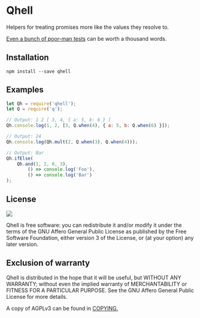 # Qhell

Helpers for treating promises more like the values they resolve to.

[Even a bunch of poor-man tests](test.js) can be worth a thousand words.

## Installation

    npm install --save qhell

## Examples

```js
let Qh = require('qhell');
let Q = require('q');

// Output: 1 2 [ 3, 4, { a: 5, b: 6 } ]
Qh.console.log(1, 2, [3, Q.when(4), { a: 5, b: Q.when(6) }]);

// Output: 24
Qh.console.log(Qh.mult(2, Q.when(3), Q.when(4)));

// Output: Bar
Qh.ifElse(
    Qh.and(1, 2, 0, 3),
        () => console.log('Foo'),
        () => console.log('Bar')
);
```

## License

![](https://www.gnu.org/graphics/agplv3-155x51.png)

Qhell is free software: you can redistribute it and/or modify it under the terms of the GNU Affero General Public License as published by the Free Software Foundation, either version 3 of the License, or (at your option) any later version.

## Exclusion of warranty

Qhell is distributed in the hope that it will be useful, but WITHOUT ANY WARRANTY; without even the implied warranty of MERCHANTABILITY or FITNESS FOR A PARTICULAR PURPOSE. See the GNU Affero General Public License for more details.

A copy of AGPLv3 can be found in [COPYING.](COPYING)
